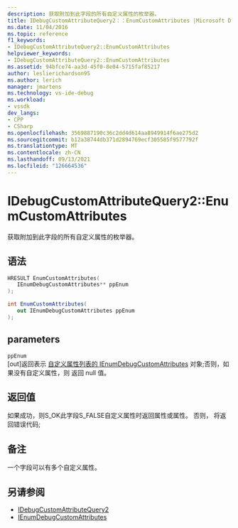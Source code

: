 ```yaml
---
description: 获取附加到此字段的所有自定义属性的枚举器。
title: IDebugCustomAttributeQuery2：：EnumCustomAttributes |Microsoft Docs
ms.date: 11/04/2016
ms.topic: reference
f1_keywords:
- IDebugCustomAttributeQuery2::EnumCustomAttributes
helpviewer_keywords:
- IDebugCustomAttributeQuery2::EnumCustomAttributes
ms.assetid: 94bfce74-aa3d-45f0-8e04-5715faf85217
author: leslierichardson95
ms.author: lerich
manager: jmartens
ms.technology: vs-ide-debug
ms.workload:
- vssdk
dev_langs:
- CPP
- CSharp
ms.openlocfilehash: 3569887190c36c2dd4d614aa8949914f6ae275d2
ms.sourcegitcommit: b12a38744db371d2894769ecf305585f9577792f
ms.translationtype: MT
ms.contentlocale: zh-CN
ms.lasthandoff: 09/13/2021
ms.locfileid: "126664536"
---
```

# <a name="idebugcustomattributequery2enumcustomattributes"></a>IDebugCustomAttributeQuery2::EnumCustomAttributes
获取附加到此字段的所有自定义属性的枚举器。

## <a name="syntax"></a>语法

```cpp
HRESULT EnumCustomAttributes( 
   IEnumDebugCustomAttributes** ppEnum
);
```

```csharp
int EnumCustomAttributes(
   out IEnumDebugCustomAttributes ppEnum
);
```

## <a name="parameters"></a>parameters
`ppEnum`\
[out]返回表示 [自定义属性列表的 IEnumDebugCustomAttributes](../../../extensibility/debugger/reference/ienumdebugcustomattributes.md) 对象;否则，如果没有自定义属性，则 返回 null 值。

## <a name="return-value"></a>返回值
 如果成功，则S_OK此字段S_FALSE自定义属性时返回属性或属性。 否则， 将返回错误代码;

## <a name="remarks"></a>备注
 一个字段可以有多个自定义属性。

## <a name="see-also"></a>另请参阅
- [IDebugCustomAttributeQuery2](../../../extensibility/debugger/reference/idebugcustomattributequery2.md)
- [IEnumDebugCustomAttributes](../../../extensibility/debugger/reference/ienumdebugcustomattributes.md)
